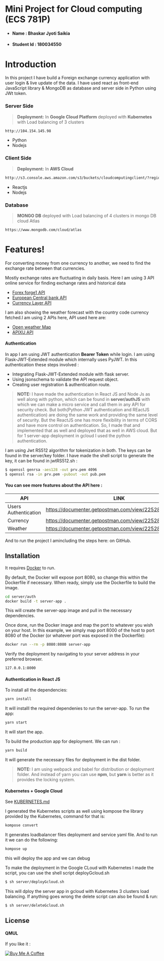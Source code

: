 

#  Mini Project for Cloud computing (ECS 781P)
* #### Name : Bhaskar Jyoti Saikia
* #### Student Id : 180034550



# Introduction
In this project I have build a Foreign exchange currency application with user login & live update of the data. I have used react as front-end JavaScript library & MongoDB as database and server side in Python using JWt token.

### Server Side
> **Deployment:** In **Google Cloud Platform**  deployed with **Kubernetes**  with Load balancing of 3 clusters

```sh
http://104.154.145.98
```

* Python 
* Nodejs

### Client Side
> **Deployment:** In **AWS Cloud** 
```sh
http://s3.console.aws.amazon.com/s3/buckets/cloudcomputingclient/?region=eu-west-1&tab=properties
```
* Reactjs
* Nodejs

### Database
> **MONGO DB** deployed with Load balancing of 4 clusters in mongo DB cloud Atlas
```sh
https://www.mongodb.com/cloud/atlas
```

# Features!
For converting money from one currency to another, we need to find the exchange rate between that currencies.

Mostly exchange rates are fluctuating in daily basis. Here I am using 3 API online service for finding exchange rates and historical data

* [Forex forge1 API](https://forex.1forge.com)
* [European Central bank API](https://exchangeratesapi.io)
* [Currency Layer API](https://currencylayer.com/documentation)

I am also showing the weather forecast with the country code currency fetched.I am using 2 APIs here, API used here are:

* [Open weather Map](https://openweathermap.org)
* [APIXU API](https://www.apixu.com)

#### Authentication
In app I am using JWT authentication **Bearer Token** while login. I am using Flask-JWT-Extended module which internally uses PyJWT. In this authentication these steps involved :
- Integrating Flask-JWT-Extended module with flask server.
- Using jsonschema to validate the API request object.
- Creating user registration & authentication route.

> **NOTE:** I have made the authentication in React JS and Node Js as well along with python, which can be found in **server/authJS** with which we can make a micro service and call them in any API for security check. But both(Python JWT authentication and REactJS authentication) are doing the same work and providing the same level of security. But the ReactJS one has more flexibility in terms of CORS and have more control on authentication. So, I made that and implemented that as well and deployed that as well in AWS cloud. But for 1 server-app deployment in gcloud  I used the python authentication. 


I am using Jwt RS512 algorithm for tokenization in both. The keys can be found in the server/key folder. I have made the shell script to generate the key, it can be found in jwtRS512.sh :

```sh 
$ openssl genrsa -aes128 -out prv.pem 4096
$ openssl rsa -in prv.pem -pubout -out pub.pem
```

#### You can see more features about the API here :


| API | LINK |
| ------ | ------ |
| Users Authentication | https://documenter.getpostman.com/view/2252854/S17tR8PJ |
| Currency | https://documenter.getpostman.com/view/2252854/S17tR8PH |
| Weather | https://documenter.getpostman.com/view/2252854/S17tR8Tb |




And to run the project I amincluding the steps here: 
 on GitHub.

## Installation

It requires [Docker](https://www.docker.com)  to run.



By default, the Docker will expose port 8080, so change this within the Dockerfile if necessary. When ready, simply use the Dockerfile to build the image.

```sh
cd server/auth
docker build -t server-app .
```
This will create the server-app image and pull in the necessary dependencies.

Once done, run the Docker image and map the port to whatever you wish on your host. In this example, we simply map port 8000 of the host to port 8080 of the Docker (or whatever port was exposed in the Dockerfile):

```sh
docker run --rm -p 8080:8080 server-app
```

Verify the deployment by navigating to your server address in your preferred browser.

```sh
127.0.0.1:8000
```
#### Authentication in React JS
To install all the dependencies:

```sh
yarn install
```
It will installl the required dependenies to run the server-app.
To run the app:

```sh 
yarn start
```
It will start the app.

To build the production app for deployment. We can run :
```sh
yarn build
```
It will generate the necessary files for deployment in the dist folder.
>**NOTE:** I am using webpack and babel for distribution or deployment folder. And instead of yarn you can use **npm**, but **yarn** is better as it provides the locking system.

#### Kubernetes + Google Cloud

See [KUBERNETES.md](https://github.com/joemccann/dillinger/blob/master/KUBERNETES.md)

I generated the Kubernetes scripts as well using kompose the library provided by the Kubernetes, command for that is:

```sh
kompose convert
```
It generates loadbalancer files deployment and service yaml file. And to run it we can  do the following:

```sh
kompose up
``` 
this will deploy the app and we can debug

To make the deployment in the Google CLoud with Kubernetes I made the script, you can use the shell script deployGcloud.sh


```sh
$ sh server/deployGcloud.sh 
```
This will dploy the server app in gcloud with Kubernetes 3 clusters load balancing. If anything goes wrong the delete script can also be found & run:
```sh
$ sh server/deleteGcloud.sh 
```

License
----

#### QMUL

If you like it :

<a href="https://www.buymeacoffee.com/Bhaskar" target="_blank"><img src="https://www.buymeacoffee.com/assets/img/custom_images/black_img.png" alt="Buy Me A Coffee" style="height: auto !important;width: auto !important;" ></a>